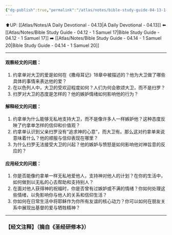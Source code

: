 ```yaml
---
{"dg-publish":true,"permalink":"/atlas/notes/bible-study-guide-04-13-1-samuel-18-01-16/"}
---
```


⬆️UP: [[Atlas/Notes/A Daily Devotional - 04.13\|A Daily Devotional - 04.13]]
⬅️ [[Atlas/Notes/Bible Study Guide - 04.12 - 1 Samuel 17\|Bible Study Guide - 04.12 - 1 Samuel 17]]
➡️ [[Atlas/Notes/Bible Study Guide - 04.14 - 1 Samuel 20\|Bible Study Guide - 04.14 - 1 Samuel 20]] 

---


#### 观察经文的问题：

1. 约拿单对大卫的爱是如何在《撒母耳记》18章中被描述的？他为大卫做了哪些具体的事情来表达他的爱？
2. 在以色列人中，大卫的受欢迎程度如何？人们为何会歌颂大卫，而不是扫罗？
3. 扫罗对大卫的态度是怎样的？他的嫉妒情绪如何影响他的行为？

#### 解释经文的问题：

1. 约拿单为什么能够无私地支持大卫，而不是像许多人一样嫉妒他？这种态度反映了约拿单怎样的信仰和价值观？
2. 约拿单认识到父亲扫罗没有“追求神的心意”，而大卫有。那么这对约拿单来说意味着什么？他的顺服与信仰表现在哪里？
3. 为什么扫罗无法接受大卫的兴起？他的嫉妒与愤怒是如何影响他对神旨意的反应的？

#### 应用经文的问题：

1. 你是否能像约拿单一样无私地爱他人，支持神对他人的计划？在你的生活中，如何做到以无私的心去帮助和支持别人？
2. 在面对他人获得神的祝福时，你是否曾有过嫉妒或不满的情绪？你如何处理这些情绪，以免影响你与他人的关系和信仰生活？
3. 你如何在日常生活中将耶稣作为你所有友谊的核心动力？你可以如何在朋友关系中展现出基督的爱与牺牲精神？

---
### 【经文注释】（摘自《圣经研修本》）

